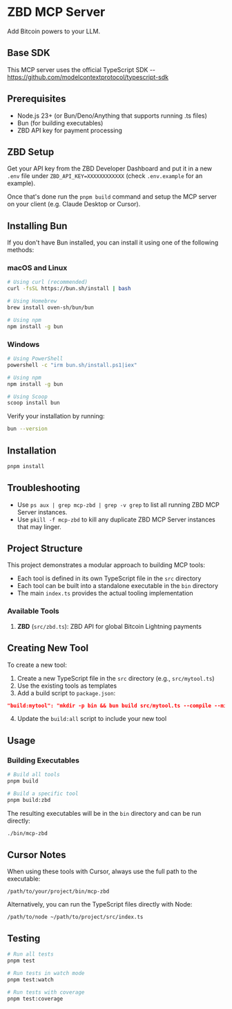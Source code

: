 # ZBD MCP Server

Add Bitcoin powers to your LLM.

## Base SDK

This MCP server uses the official TypeScript SDK -- https://github.com/modelcontextprotocol/typescript-sdk

## Prerequisites

- Node.js 23+ (or Bun/Deno/Anything that supports running .ts files)
- Bun (for building executables)
- ZBD API key for payment processing

## ZBD Setup

Get your API key from the ZBD Developer Dashboard and put it in a new `.env` file under `ZBD_API_KEY=XXXXXXXXXXXX` (check `.env.example` for an example).

Once that's done run the `pnpm build` command and setup the MCP server on your client (e.g. Claude Desktop or Cursor).

## Installing Bun

If you don't have Bun installed, you can install it using one of the following methods:

### macOS and Linux

```bash
# Using curl (recommended)
curl -fsSL https://bun.sh/install | bash

# Using Homebrew
brew install oven-sh/bun/bun

# Using npm
npm install -g bun
```

### Windows

```bash
# Using PowerShell
powershell -c "irm bun.sh/install.ps1|iex"

# Using npm
npm install -g bun

# Using Scoop
scoop install bun
```

Verify your installation by running:

```bash
bun --version
```

## Installation

```bash
pnpm install
```

## Troubleshooting

- Use `ps aux | grep mcp-zbd | grep -v grep` to list all running ZBD MCP Server instances.
- Use `pkill -f mcp-zbd` to kill any duplicate ZBD MCP Server instances that may linger.

## Project Structure

This project demonstrates a modular approach to building MCP tools:

- Each tool is defined in its own TypeScript file in the `src` directory
- Each tool can be built into a standalone executable in the `bin` directory
- The main `index.ts` provides the actual tooling implementation

### Available Tools

1. **ZBD** (`src/zbd.ts`): ZBD API for global Bitcoin Lightning payments

## Creating New Tool

To create a new tool:

1. Create a new TypeScript file in the `src` directory (e.g., `src/mytool.ts`)
2. Use the existing tools as templates
3. Add a build script to `package.json`:

```json
"build:mytool": "mkdir -p bin && bun build src/mytool.ts --compile --minify --sourcemap --outfile bin/mcp-mytool"
```

4. Update the `build:all` script to include your new tool

## Usage

### Building Executables

```bash
# Build all tools
pnpm build

# Build a specific tool
pnpm build:zbd
```

The resulting executables will be in the `bin` directory and can be run directly:

```bash
./bin/mcp-zbd
```

## Cursor Notes

When using these tools with Cursor, always use the full path to the executable:

```
/path/to/your/project/bin/mcp-zbd
```

Alternatively, you can run the TypeScript files directly with Node:

```
/path/to/node ~/path/to/project/src/index.ts
```

## Testing

```bash
# Run all tests
pnpm test

# Run tests in watch mode
pnpm test:watch

# Run tests with coverage
pnpm test:coverage
```
